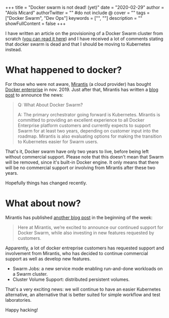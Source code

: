 +++
title = "Docker swarm is not dead! (yet)"
date = "2020-02-29"
author = "Aloïs Micard"
authorTwitter = "" #do not include @
cover = ""
tags = ["Docker Swarm", "Dev Ops"]
keywords = ["", ""]
description = ""
showFullContent = false
+++

I have written an article on the provisioning of a Docker Swarm cluster from scratch ([you can read it here](https://blog.creekorful.com/how-to-provision-a-secure-docker-swarm-cluster-from-scratch)) and I have received a lot of comments stating that docker swarm is dead and that I should be moving to Kubernetes instead.

# What happened to docker?

For those who were not aware, [Mirantis](https://www.mirantis.com/) (a cloud provider) has bought [Docker enterprise](https://www.docker.com/products/docker-enterprise) in nov. 2019. Just after that, Mirantis has written a [blog post](https://www.mirantis.com/blog/mirantis-acquires-docker-enterprise-platform-business/) to announce the news:

> Q: What About Docker Swarm?
>
> A: The primary orchestrator going  forward is Kubernetes. Mirantis is committed to providing an excellent  experience to all Docker Enterprise platform customers and currently  expects to support Swarm for at least two years, depending on customer  input into the roadmap. Mirantis is also evaluating options for making  the transition to Kubernetes easier for Swarm users.

That's it, Docker swarm have only two years to live, before being left without commercial support. Please note that this doesn't mean that Swarm will be removed, since it's built-in Docker engine. It only means that there will be no commercial support or involving from Mirantis after these two years.

Hopefully things has changed recently.

# What about now?

Mirantis has published [another blog post](https://www.mirantis.com/blog/mirantis-will-continue-to-support-and-develop-docker-swarm/) in the beginning of the week:

> Here at Mirantis, we’re excited to announce our continued support for Docker Swarm, while also investing in new features requested by customers.

Apparently, a lot of docker entreprise customers has requested support and involvement from Mirantis, who has decided to continue commercial support as well as develop new features.

- Swarm Jobs: a new service mode enabling run-and-done workloads on a Swarm cluster.
- Cluster Volume Support: distributed persistent volumes.

That's a very exciting news: we will continue to have an easier Kubernetes alternative, an alternative that is better suited for simple workflow and test laboratories. 

Happy hacking!